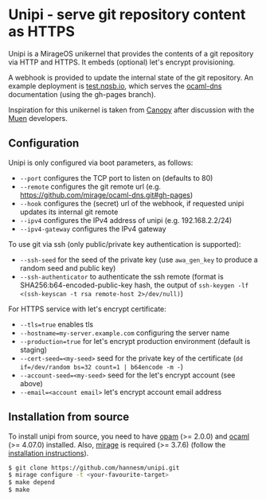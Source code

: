 # Unipi - serve git repository content as HTTPS

Unipi is a MirageOS unikernel that provides the contents of a git repository via
HTTP and HTTPS. It embeds (optional) let's encrypt provisioning.

A webhook is provided to update the internal state of the git repository. An
example deployment is [test.nqsb.io](https://test.nqsb.io), which serves the
[ocaml-dns](https://github.com/mirage/ocaml-dns) documentation (using the
gh-pages branch).

Inspiration for this unikernel is taken from
[Canopy](https://github.com/Engil/Canopy) after discussion with the
[Muen](https://muen.sk) developers.

## Configuration

Unipi is only configured via boot parameters, as follows:

- `--port` configures the TCP port to listen on (defaults to 80)
- `--remote` configures the git remote url (e.g. https://github.com/mirage/ocaml-dns.git#gh-pages)
- `--hook` configures the (secret) url of the webhook, if requested unipi updates its internal git remote
- `--ipv4` configures the IPv4 address of unipi (e.g. 192.168.2.2/24)
- `--ipv4-gateway` configures the IPv4 gateway

To use git via ssh (only public/private key authentication is supported):
- `--ssh-seed` for the seed of the private key (use `awa_gen_key` to produce a random seed and public key)
- `--ssh-authenticator` to authenticate the ssh remote (format is SHA256:b64-encoded-public-key hash, the output of `ssh-keygen -lf <(ssh-keyscan -t rsa remote-host 2>/dev/null)`)

For HTTPS service with let's encrypt certificate:
- `--tls=true` enables tls
- `--hostname=my-server.example.com` configuring the server name
- `--production=true` for let's encrypt production environment (default is staging)
- `--cert-seed=<my-seed>` seed for the private key of the certificate (`dd if=/dev/random bs=32 count=1 | b64encode -m -`)
- `--account-seed=<my-seed>` seed for the let's encrypt account (see above)
- `--email=<account email>` let's encrypt account email address

## Installation from source

To install unipi from source, you need to have [opam](https://opam.ocaml.org)
(>= 2.0.0) and [ocaml](https://ocaml.org) (>= 4.07.0) installed. Also,
[mirage](https://mirageos.org) is required (>= 3.7.6) (follow the
[installation instructions](https://mirageos.org/wiki/install)).

```bash
$ git clone https://github.com/hannesm/unipi.git
$ mirage configure -t <your-favourite-target>
$ make depend
$ make
```
